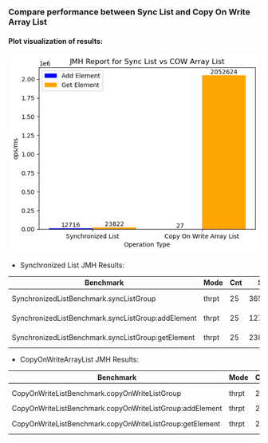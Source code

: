 ### Compare performance between Sync List and Copy On Write Array List

#### Plot visualization of results:
![img.png](img.png)
- Synchronized List JMH Results:

| Benchmark | Mode | Cnt | Score | Error | Units |
|-----------|------|-----|--------|--------|--------|
| SynchronizedListBenchmark.syncListGroup | thrpt | 25 | 36537.937 | ± 2454.152 | ops/ms |
| SynchronizedListBenchmark.syncListGroup:addElement | thrpt | 25 | 12715.674 | ± 1152.552 | ops/ms |
| SynchronizedListBenchmark.syncListGroup:getElement | thrpt | 25 | 23822.264 | ± 1719.763 | ops/ms |

- CopyOnWriteArrayList JMH Results:

| Benchmark | Mode | Cnt | Score | Error | Units |
|-----------|------|-----|--------|--------|--------|
| CopyOnWriteListBenchmark.copyOnWriteListGroup | thrpt | 25 | 2052650.563 | ± 38829.944 | ops/ms |
| CopyOnWriteListBenchmark.copyOnWriteListGroup:addElement | thrpt | 25 | 26.562 | ± 0.085 | ops/ms |
| CopyOnWriteListBenchmark.copyOnWriteListGroup:getElement | thrpt | 25 | 2052624.001 | ± 38829.927 | ops/ms |

